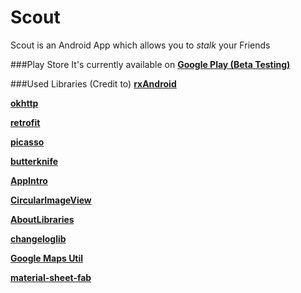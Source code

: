 # Scout
Scout is an Android App which allows you to *stalk* your Friends

###Play Store
It's currently available on **[ Google Play (Beta Testing)](https://play.google.com/apps/testing/de.mm.android.longitude)**

###Used Libraries (Credit to)
**[rxAndroid](https://github.com/ReactiveX/RxAndroid)**

**[okhttp](http://square.github.io/okhttp/)**

**[retrofit](http://square.github.io/retrofit/)**

**[picasso](http://square.github.io/picasso/)**

**[butterknife](https://github.com/JakeWharton/butterknife)**

**[AppIntro](https://github.com/PaoloRotolo/AppIntro/)**

**[CircularImageView](https://github.com/Pkmmte/CircularImageView)**

**[AboutLibraries](https://github.com/mikepenz/AboutLibraries)**

**[changeloglib](https://github.com/gabrielemariotti/changeloglib)**

**[Google Maps Util]( https://github.com/googlemaps/android-maps-utils)**

**[material-sheet-fab](https://github.com/gowong/material-sheet-fab)**
